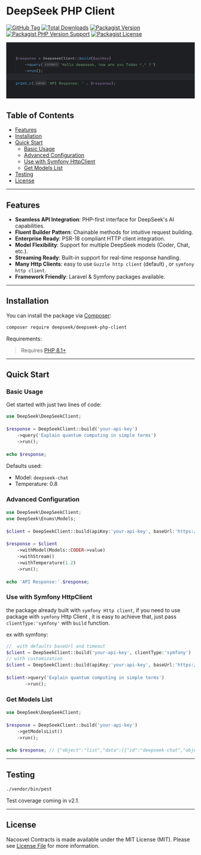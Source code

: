 # DeepSeek PHP Client

[![GitHub Tag](https://img.shields.io/github/v/tag/dependencies-packagist/deepseek-php-client)](https://github.com/dependencies-packagist/deepseek-php-client/tags)
[![Total Downloads](https://img.shields.io/packagist/dt/deepseek/deepseek-php-client?style=flat-square)](https://packagist.org/packages/deepseek/deepseek-php-client)
[![Packagist Version](https://img.shields.io/packagist/v/deepseek/deepseek-php-client)](https://packagist.org/packages/deepseek/deepseek-php-client)
[![Packagist PHP Version Support](https://img.shields.io/packagist/php-v/deepseek/deepseek-php-client)](https://github.com/dependencies-packagist/deepseek-php-client)
[![Packagist License](https://img.shields.io/github/license/dependencies-packagist/deepseek-php-client)](https://github.com/dependencies-packagist/deepseek-php-client)

<p align="center">
  <a href="https://github.com/dependencies-packagist/deepseek-php-client" target="_blank">
    <img src="./docs/deepseek_screenshot.png?raw=true" alt="DeepSeek Usage">
  </a>
</p>

## Table of Contents

- [Features](#features)
- [Installation](#installation)
- [Quick Start](#quick-start)
    - [Basic Usage](#basic-usage)
    - [Advanced Configuration](#advanced-configuration)
    - [Use with Symfony HttpClient](#use-with-symfony-httpclient)
    - [Get Models List](#get-models-list)
- [Testing](#testing)
- [License](#license)

---

## Features

- **Seamless API Integration**: PHP-first interface for DeepSeek's AI capabilities.
- **Fluent Builder Pattern**: Chainable methods for intuitive request building.
- **Enterprise Ready**: PSR-18 compliant HTTP client integration.
- **Model Flexibility**: Support for multiple DeepSeek models (Coder, Chat, etc.).
- **Streaming Ready**: Built-in support for real-time response handling.
- **Many Http Clients**: easy to use `Guzzle http client` (default) , or `symfony http client`.
- **Framework Friendly**: Laravel & Symfony packages available.

---

## Installation

You can install the package via [Composer](https://getcomposer.org/):

```bash
composer require deepseek/deepseek-php-client
```

Requirements:

> Requires [PHP 8.1+](https://php.net/releases/)

---

## Quick Start

### Basic Usage

Get started with just two lines of code:

```php
use DeepSeek\DeepSeekClient;

$response = DeepSeekClient::build('your-api-key')
    ->query('Explain quantum computing in simple terms')
    ->run();

echo $response;
```

Defaults used:

- Model: `deepseek-chat`
- Temperature: 0.8

### Advanced Configuration

```php
use DeepSeek\DeepSeekClient;
use DeepSeek\Enums\Models;

$client = DeepSeekClient::build(apiKey:'your-api-key', baseUrl:'https://api.deepseek.com/v3', timeout:30, clientType:'guzzle');

$response = $client
    ->withModel(Models::CODER->value)
    ->withStream()
    ->withTemperature(1.2)
    ->run();

echo 'API Response:'.$response;
```

### Use with Symfony HttpClient

the package already built with `symfony Http client`, if you need to use package with `symfony` Http Client , it is easy to achieve that, just pass `clientType:'symfony'` with `build` function.

ex with symfony:

```php
//  with defaults baseUrl and timeout
$client = DeepSeekClient::build('your-api-key', clientType:'symfony')
// with customization
$client = DeepSeekClient::build(apiKey:'your-api-key', baseUrl:'https://api.deepseek.com/v3', timeout:30, clientType:'symfony');

$client->query('Explain quantum computing in simple terms')
       ->run();
```

### Get Models List

```php
use DeepSeek\DeepSeekClient;

$response = DeepSeekClient::build('your-api-key')
    ->getModelsList()
    ->run();

echo $response; // {"object":"list","data":[{"id":"deepseek-chat","object":"model","owned_by":"deepseek"},{"id":"deepseek-reasoner","object":"model","owned_by":"deepseek"}]}
```

---

## Testing

```bash
./vendor/bin/pest
```

Test coverage coming in v2.1.

---

## License

Nacosvel Contracts is made available under the MIT License (MIT). Please see [License File](LICENSE) for more information.
